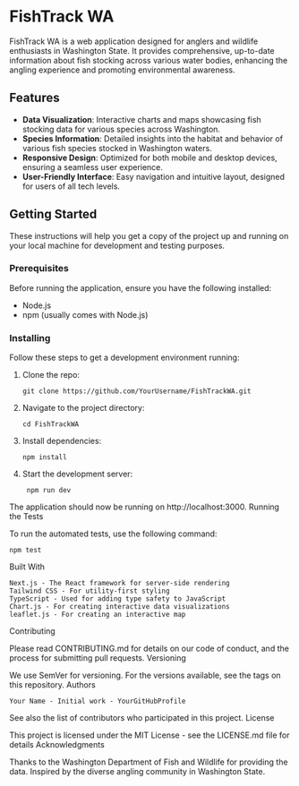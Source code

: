 # FishTrack WA

FishTrack WA is a web application designed for anglers and wildlife enthusiasts in Washington State. It provides comprehensive, up-to-date information about fish stocking across various water bodies, enhancing the angling experience and promoting environmental awareness.

## Features

- **Data Visualization**: Interactive charts and maps showcasing fish stocking data for various species across Washington.
- **Species Information**: Detailed insights into the habitat and behavior of various fish species stocked in Washington waters.
- **Responsive Design**: Optimized for both mobile and desktop devices, ensuring a seamless user experience.
- **User-Friendly Interface**: Easy navigation and intuitive layout, designed for users of all tech levels.

## Getting Started

These instructions will help you get a copy of the project up and running on your local machine for development and testing purposes.

### Prerequisites

Before running the application, ensure you have the following installed:

- Node.js
- npm (usually comes with Node.js)

### Installing

Follow these steps to get a development environment running:

1.  Clone the repo:

        git clone https://github.com/YourUsername/FishTrackWA.git

2.  Navigate to the project directory:

        cd FishTrackWA

3.  Install dependencies:

        npm install

4.  Start the development server:

         npm run dev

The application should now be running on http://localhost:3000.
Running the Tests

To run the automated tests, use the following command:

    npm test

Built With

    Next.js - The React framework for server-side rendering
    Tailwind CSS - For utility-first styling
    TypeScript - Used for adding type safety to JavaScript
    Chart.js - For creating interactive data visualizations
    leaflet.js - For creating an interactive map

Contributing

Please read CONTRIBUTING.md for details on our code of conduct, and the process for submitting pull requests.
Versioning

We use SemVer for versioning. For the versions available, see the tags on this repository.
Authors

    Your Name - Initial work - YourGitHubProfile

See also the list of contributors who participated in this project.
License

This project is licensed under the MIT License - see the LICENSE.md file for details
Acknowledgments

Thanks to the Washington Department of Fish and Wildlife for providing the data.
Inspired by the diverse angling community in Washington State.

